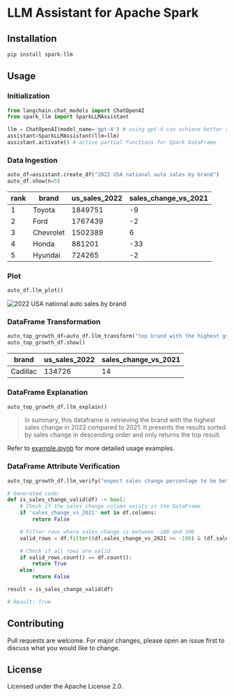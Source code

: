 # LLM Assistant for Apache Spark

## Installation

```bash
pip install spark-llm
```

## Usage
### Initialization
```python
from langchain.chat_models import ChatOpenAI
from spark_llm import SparkLLMAssistant

llm = ChatOpenAI(model_name='gpt-4') # using gpt-4 can achieve better results
assistant=SparkLLMAssistant(llm=llm)
assistant.activate() # active partial functions for Spark DataFrame
```

### Data Ingestion
```python
auto_df=assistant.create_df("2022 USA national auto sales by brand")
auto_df.show(n=5)
```
| rank | brand     | us_sales_2022 | sales_change_vs_2021 |
|------|-----------|---------------|----------------------|
| 1    | Toyota    | 1849751       | -9                   |
| 2    | Ford      | 1767439       | -2                   |
| 3    | Chevrolet | 1502389       | 6                    |
| 4    | Honda     | 881201        | -33                  |
| 5    | Hyundai   | 724265        | -2                   |

### Plot
```python
auto_df.llm_plot()
```
![2022 USA national auto sales by brand](docs/_static/auto_sales.png)
### DataFrame Transformation
```python
auto_top_growth_df=auto_df.llm_transform("top brand with the highest growth")
auto_top_growth_df.show()
```
| brand    | us_sales_2022 | sales_change_vs_2021 |
|----------|---------------|----------------------|
| Cadillac | 134726        | 14                   |

### DataFrame Explanation
```python
auto_top_growth_df.llm_explain()
```
> In summary, this dataframe is retrieving the brand with the highest sales change in 2022 compared to 2021. It presents the results sorted by sales change in descending order and only returns the top result.

Refer to [example.ipynb](https://github.com/gengliangwang/spark-llm/blob/main/examples/example.ipynb) for more detailed usage examples.

### DataFrame Attribute Verification
```python
auto_top_growth_df.llm_verify("expect sales change percentage to be between -100 to 100")
```

```python
# Generated code:
def is_sales_change_valid(df) -> bool:
    # Check if the sales_change column exists in the DataFrame
    if 'sales_change_vs_2021' not in df.columns:
        return False

    # Filter rows where sales_change is between -100 and 100
    valid_rows = df.filter((df.sales_change_vs_2021 >= -100) & (df.sales_change_vs_2021 <= 100))

    # Check if all rows are valid
    if valid_rows.count() == df.count():
        return True
    else:
        return False

result = is_sales_change_valid(df)

# Result: True
```

## Contributing
Pull requests are welcome. For major changes, please open an issue first to discuss what you would like to change.

## License
Licensed under the Apache License 2.0.
